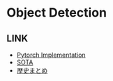 # Object Detection
## LINK
  * [Pytorch Implementation](https://github.com/roytseng-tw/Detectron.pytorch)
  * [SOTA](https://github.com/hoya012/deep_learning_object_detection)
  * [歴史まとめ](https://qiita.com/mshinoda88/items/9770ee671ea27f2c81a9)
  
